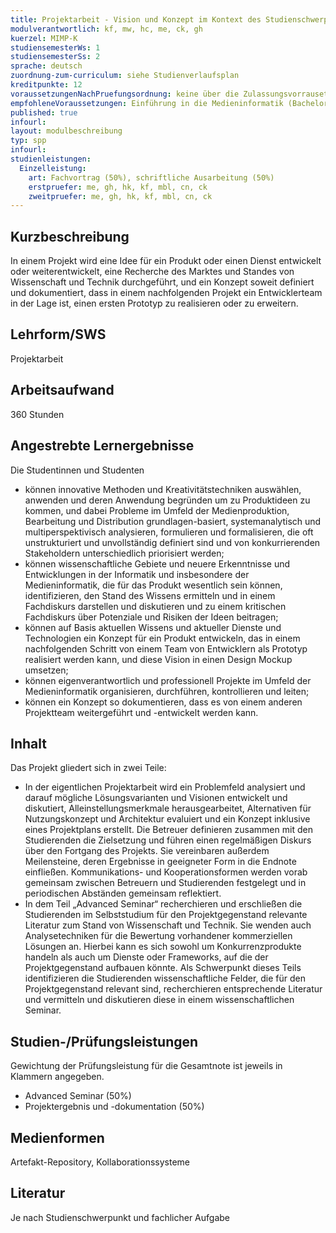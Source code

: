 ```yaml
---
title: Projektarbeit - Vision und Konzept im Kontext des Studienschwerpunkts
modulverantwortlich: kf, mw, hc, me, ck, gh
kuerzel: MIMP-K
studiensemesterWs: 1
studiensemesterSs: 2
sprache: deutsch
zuordnung-zum-curriculum: siehe Studienverlaufsplan
kreditpunkte: 12
voraussetzungenNachPruefungsordnung: keine über die Zulassungsvorrausetzungen zum Studium hinausgehenden
empfohleneVoraussetzungen: Einführung in die Medieninformatik (Bachelor), Mensch-Computer Interaktion (Bachelor), einschlägige Konzeptionskenntnisse und -erfahrungen in Projekten im Studienschwerpunkt
published: true
infourl: 
layout: modulbeschreibung
typ: spp
infourl: 
studienleistungen:
  Einzelleistung:
    art: Fachvortrag (50%), schriftliche Ausarbeitung (50%)
    erstpruefer: me, gh, hk, kf, mbl, cn, ck
    zweitpruefer: me, gh, hk, kf, mbl, cn, ck
---
```


## Kurzbeschreibung
In einem Projekt wird eine Idee für ein Produkt oder einen Dienst entwickelt oder weiterentwickelt, eine Recherche des Marktes und Standes von Wissenschaft und Technik durchgeführt, und ein Konzept soweit definiert und dokumentiert, dass in einem nachfolgenden Projekt ein Entwicklerteam in der Lage ist, einen ersten Prototyp zu realisieren oder zu erweitern.

## Lehrform/SWS 
Projektarbeit

## Arbeitsaufwand 
360 Stunden

## Angestrebte Lernergebnisse
Die Studentinnen und Studenten

- können innovative Methoden und Kreativitätstechniken auswählen, anwenden und deren Anwendung begründen um zu Produktideen zu kommen, und dabei Probleme im Umfeld der Medienproduktion, Bearbeitung und Distribution grundlagen-basiert, systemanalytisch und multiperspektivisch analysieren, formulieren und formalisieren, die oft unstrukturiert und unvollständig definiert sind und von konkurrierenden Stakeholdern unterschiedlich priorisiert werden;
- können wissenschaftliche Gebiete und neuere Erkenntnisse und Entwicklungen in der Informatik und insbesondere der Medieninformatik, die für das Produkt wesentlich sein können, identifizieren, den Stand des Wissens ermitteln und in einem Fachdiskurs darstellen und diskutieren und zu einem kritischen Fachdiskurs über Potenziale und Risiken der Ideen beitragen;
- können auf Basis aktuellen Wissens und aktueller Dienste und Technologien ein Konzept für ein Produkt entwickeln, das in einem nachfolgenden Schritt von einem Team von Entwicklern als Prototyp realisiert werden kann, und diese Vision in einen Design Mockup umsetzen;
- können eigenverantwortlich und professionell Projekte im Umfeld der Medieninformatik organisieren, durchführen, kontrollieren und leiten;
- können ein Konzept so dokumentieren, dass es von einem anderen Projektteam weitergeführt und -entwickelt werden kann.

## Inhalt
Das Projekt gliedert sich in zwei Teile:

- In der eigentlichen Projektarbeit wird ein Problemfeld analysiert und darauf mögliche Lösungsvarianten und Visionen entwickelt und diskutiert, Alleinstellungsmerkmale herausgearbeitet, Alternativen für Nutzungskonzept und Architektur evaluiert und ein Konzept inklusive eines Projektplans erstellt. Die Betreuer definieren zusammen mit den Studierenden die Zielsetzung und führen einen regelmäßigen Diskurs über den Fortgang des Projekts. Sie vereinbaren außerdem Meilensteine, deren Ergebnisse in geeigneter Form in die Endnote einfließen. Kommunikations- und Kooperationsformen werden vorab gemeinsam zwischen Betreuern und Studierenden festgelegt und in periodischen Abständen gemeinsam reflektiert.
- In dem Teil „Advanced Seminar“ recherchieren und erschließen die Studierenden im Selbststudium für den Projektgegenstand relevante Literatur zum Stand von Wissenschaft und Technik. Sie wenden auch Analysetechniken für die Bewertung vorhandener kommerziellen Lösungen an. Hierbei kann es sich sowohl um Konkurrenzprodukte handeln als auch um Dienste oder Frameworks, auf die der Projektgegenstand aufbauen könnte. Als Schwerpunkt dieses Teils identifizieren die Studierenden wissenschaftliche Felder, die für den Projektgegenstand relevant sind, recherchieren entsprechende Literatur und vermitteln und diskutieren diese in einem wissenschaftlichen Seminar.

## Studien-/Prüfungsleistungen
Gewichtung der Prüfungsleistung für die Gesamtnote ist jeweils in Klammern angegeben.

- Advanced Seminar (50%)
- Projektergebnis und -dokumentation (50%)

## Medienformen
Artefakt-Repository, Kollaborationssysteme

## Literatur
Je nach Studienschwerpunkt und fachlicher Aufgabe
